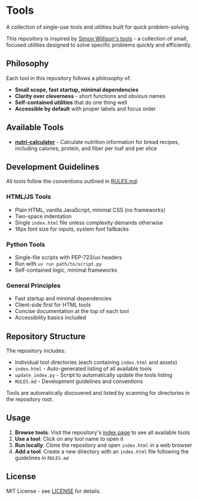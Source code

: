 # Tools

A collection of single-use tools and utilities built for quick problem-solving.

This repository is inspired by [Simon Willison's tools](https://github.com/simonw/tools) - a collection of small, focused utilities designed to solve specific problems quickly and efficiently.

## Philosophy

Each tool in this repository follows a philosophy of:
- **Small scope, fast startup, minimal dependencies**
- **Clarity over cleverness** - short functions and obvious names
- **Self-contained utilities** that do one thing well
- **Accessible by default** with proper labels and focus order

## Available Tools

- [**nutri-calculator**](nutri-calculator/) - Calculate nutrition information for bread recipes, including calories, protein, and fiber per loaf and per slice

## Development Guidelines

All tools follow the conventions outlined in [RULES.md](RULES.md):

### HTML/JS Tools
- Plain HTML, vanilla JavaScript, minimal CSS (no frameworks)
- Two-space indentation
- Single `index.html` file unless complexity demands otherwise
- 16px font size for inputs, system font fallbacks

### Python Tools  
- Single-file scripts with PEP-723/uv headers
- Run with `uv run path/to/script.py`
- Self-contained logic, minimal frameworks

### General Principles
- Fast startup and minimal dependencies
- Client-side first for HTML tools
- Concise documentation at the top of each tool
- Accessibility basics included

## Repository Structure

The repository includes:
- Individual tool directories (each containing `index.html` and assets)
- `index.html` - Auto-generated listing of all available tools  
- `update_index.py` - Script to automatically update the tools listing
- `RULES.md` - Development guidelines and conventions

Tools are automatically discovered and listed by scanning for directories in the repository root.

## Usage

1. **Browse tools**: Visit the repository's [index page](index.html) to see all available tools
2. **Use a tool**: Click on any tool name to open it
3. **Run locally**: Clone the repository and open `index.html` in a web browser
4. **Add a tool**: Create a new directory with an `index.html` file following the guidelines in `RULES.md`

## License

MIT License - see [LICENSE](LICENSE) for details.